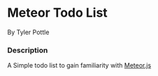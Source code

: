 # Meteor Todo List

By Tyler Pottle

### Description

A Simple todo list to gain familiarity with <a href="http://www.meteor.com" target="_blank">Meteor.js</a>
